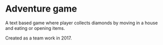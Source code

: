 # Adventure game

A text based game where player collects diamonds by moving in a house and eating or opening items. 

Created as a team work in 2017.
